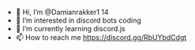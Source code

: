 - 👋 Hi, I’m @Damianrakker1 14
- 👀 I’m interested in discord bots coding
- 🌱 I’m currently learning discord.js
- 📫 How to reach me https://discord.gg/RbUYbdCdgt

<!---
Damianrakker1/Damianrakker1 is a ✨ special ✨ repository because its `README.md` (this file) appears on your GitHub profile.
You can click the Preview link to take a look at your changes.
--->

